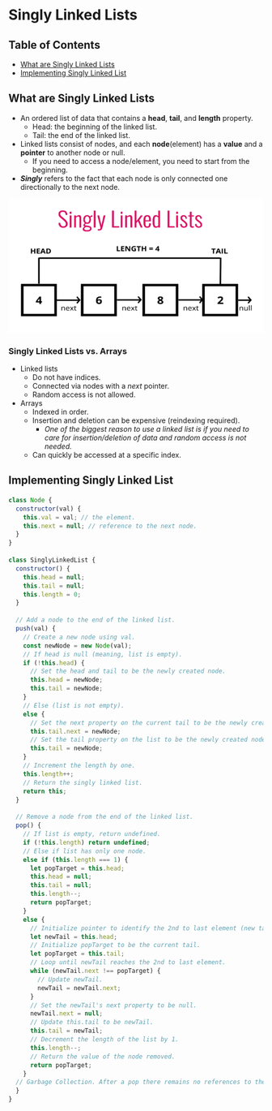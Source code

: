 # Singly Linked Lists

## Table of Contents
- [What are Singly Linked Lists](#what-are-singly-linked-lists)
- [Implementing Singly Linked List](#implementing-singly-linked-list)

## What are Singly Linked Lists
- An ordered list of data that contains a **head**, **tail**, and **length** property.
  - Head: the beginning of the linked list.
  - Tail: the end of the linked list.
- Linked lists consist of nodes, and each **node**(element) has a **value** and a **pointer** to another node or null.
  - If you need to access a node/element, you need to start from the beginning.
- ***Singly*** refers to the fact that each node is only connected one directionally to the next node.

![Singly Linked List](refImg/singly-linked-list.png)
### Singly Linked Lists vs. Arrays
- Linked lists
  - Do not have indices.
  - Connected via nodes with a *next* pointer.
  - Random access is not allowed.
- Arrays
  - Indexed in order.
  - Insertion and deletion can be expensive (reindexing required).
    - *One of the biggest reason to use a linked list is if you need to care for insertion/deletion of data and random access is not needed.*
  - Can quickly be accessed at a specific index.

## Implementing Singly Linked List
```js
class Node {
  constructor(val) {
    this.val = val; // the element.
    this.next = null; // reference to the next node.
  }
}

class SinglyLinkedList {
  constructor() {
    this.head = null;
    this.tail = null;
    this.length = 0;
  }
  
  // Add a node to the end of the linked list.
  push(val) {
    // Create a new node using val.
    const newNode = new Node(val);
    // If head is null (meaning, list is empty).
    if (!this.head) {
      // Set the head and tail to be the newly created node.
      this.head = newNode;
      this.tail = newNode;
    }
    // Else (list is not empty).
    else {
      // Set the next property on the current tail to be the newly created node.
      this.tail.next = newNode;
      // Set the tail property on the list to be the newly created node.
      this.tail = newNode;
    }
    // Increment the length by one.
    this.length++;
    // Return the singly linked list.
    return this;
  }
  
  // Remove a node from the end of the linked list.
  pop() {
    // If list is empty, return undefined.
    if (!this.length) return undefined;
    // Else if list has only one node.
    else if (this.length === 1) {
      let popTarget = this.head;
      this.head = null;
      this.tail = null;
      this.length--;
      return popTarget;
    }
    else {      
      // Initialize pointer to identify the 2nd to last element (new tail).
      let newTail = this.head;
      // Initialize popTarget to be the current tail.
      let popTarget = this.tail;
      // Loop until newTail reaches the 2nd to last element.
      while (newTail.next !== popTarget) {
        // Update newTail.
        newTail = newTail.next;
      }
      // Set the newTail's next property to be null.
      newTail.next = null;
      // Update this.tail to be newTail.
      this.tail = newTail;
      // Decrement the length of the list by 1.
      this.length--;
      // Return the value of the node removed.
      return popTarget;
    }
  // Garbage Collection. After a pop there remains no references to the removed tail. So the JS engine safely deletes it from memory.
  }
}
```




